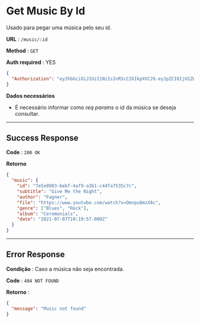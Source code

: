 # Get Music By Id

Usado para pegar uma música pelo seu id.

**URL** : `/music/:id`

**Method** : `GET`

**Auth required** : YES

```json
{
  "Authorization": "eyJhbGciOiJIUzI1NiIsInR5cCI6IkpXVCJ9.eyJpZCI6IjU1ZWFhOTI4LWY2ZDctNDMwMi1iNGY5LWE5NWU1Y2E3ZTc5MyIsImlhdCI6MTYyNDEzMDE5MywiZXhwIjoxNjI0MjE2NTkzfQ.Cxh1y1LMcTqcj3MJ3qKPiy0wI2NffjrY5JMsTZtOq8o"
}
```

**Dados necessários**

- É necessário informar como _req params_ o id da música se deseja consultar.

---

## Success Response

**Code** : `200 OK`

**Retorno**

```json
{
  "music": {
    "id": "7e5e8903-bebf-4af9-a3b1-c44fa7535c7c",
    "subtitle": "Give Me the Night",
    "author": "Fagner",
    "file": "https://www.youtube.com/watch?v=Omnpu8mzX4c",
    "genre": ["Blues", "Rock"],
    "album": "Ceremonials",
    "date": "2021-07-07T10:19:57.000Z"
  }
}
```

---

## Error Response

**Condição** : Caso a música não seja encontrada.

**Code** : `404 NOT FOUND`

**Retorno** :

```json
{
  "message": "Music not found"
}
```
